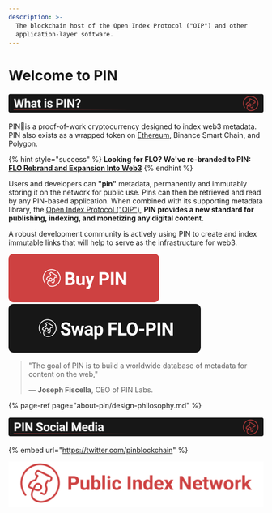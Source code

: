 ```yaml
---
description: >-
  The blockchain host of the Open Index Protocol ("OIP") and other
  application-layer software.
---
```


# Welcome to PIN

![](.gitbook/assets/whatisbanner.svg)

PIN📌is a proof-of-work cryptocurrency designed to index web3 metadata. PIN also exists as a wrapped token on [Ethereum](https://etherscan.io/token/0xc1f976b91217e240885536af8b63bc8b5269a9be), Binance Smart Chain, and Polygon.

{% hint style="success" %}
**Looking for FLO? We've re-branded to PIN:** [**FLO Rebrand and Expansion Into Web3**](https://medium.com/public-index-network/upgrading-flo-to-pin-to-build-content-rich-web3-applications-d3b679b8f6ab)
{% endhint %}

Users and developers can **"pin"** metadata, permanently and immutably storing it on the network for public use. Pins can then be retrieved and read by any PIN-based application. When combined with its supporting metadata library, the [Open Index Protocol \("OIP"\)](https://www.openindexprotocol.com/), **PIN provides a new standard for publishing, indexing, and monetizing any digital content.**

A robust development community is actively using PIN to create and index immutable links that will help to serve as the infrastructure for web3.

[![](.gitbook/assets/buybutton.svg)](https://docs.publicindex.network/for-users/exchanges) [![](.gitbook/assets/swapbutton.svg)](https://docs.publicindex.network/for-users/swap-flo-to-pin)

> "The goal of PIN is to build a worldwide database of metadata for content on the web,"
>
> — **Joseph Fiscella**, CEO of PIN Labs.

{% page-ref page="about-pin/design-philosophy.md" %}

![](.gitbook/assets/socialmediabanner.svg)

{% embed url="https://twitter.com/pinblockchain" %}



![Established 2013](.gitbook/assets/titlebar.svg)

